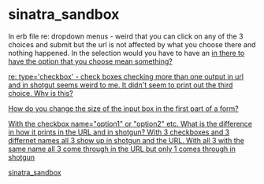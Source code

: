 sinatra_sandbox
===============

In erb file
re: dropdown menus -  weird that you can click on any of the 3 choices and submit but the url is not affected by what you choose there and nothing happened. In the selection would you have to have an <a href = ""> in there to have the option that you choose mean something?

re: type='checkbox' - check boxes checking more than one output in url and in shotgut seems weird to me. It didn't seem to print out the third choice. Why is this?

How do you change the size of the input box in the first part of a form?

With the checkbox name="option1" or "option2" etc. What is the difference in how it prints in the URL and in shotgun?
With 3 checkboxes and 3 differnet names all 3 show up in shotgun and the URL. With all 3 with the same name all 3 come through in the URL but only 1 comes through in shotgun

sinatra_sandbox
